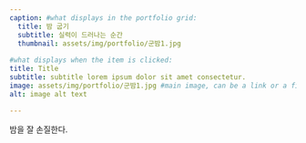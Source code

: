 ```yaml
---
caption: #what displays in the portfolio grid:
  title: 밤 굽기
  subtitle: 실력이 드러나는 순간
  thumbnail: assets/img/portfolio/군밤1.jpg
  
#what displays when the item is clicked:
title: Title
subtitle: subtitle lorem ipsum dolor sit amet consectetur.
image: assets/img/portfolio/군밤1.jpg #main image, can be a link or a file in assets/img/portfolio
alt: image alt text

---
```

밤을 잘 손질한다.
